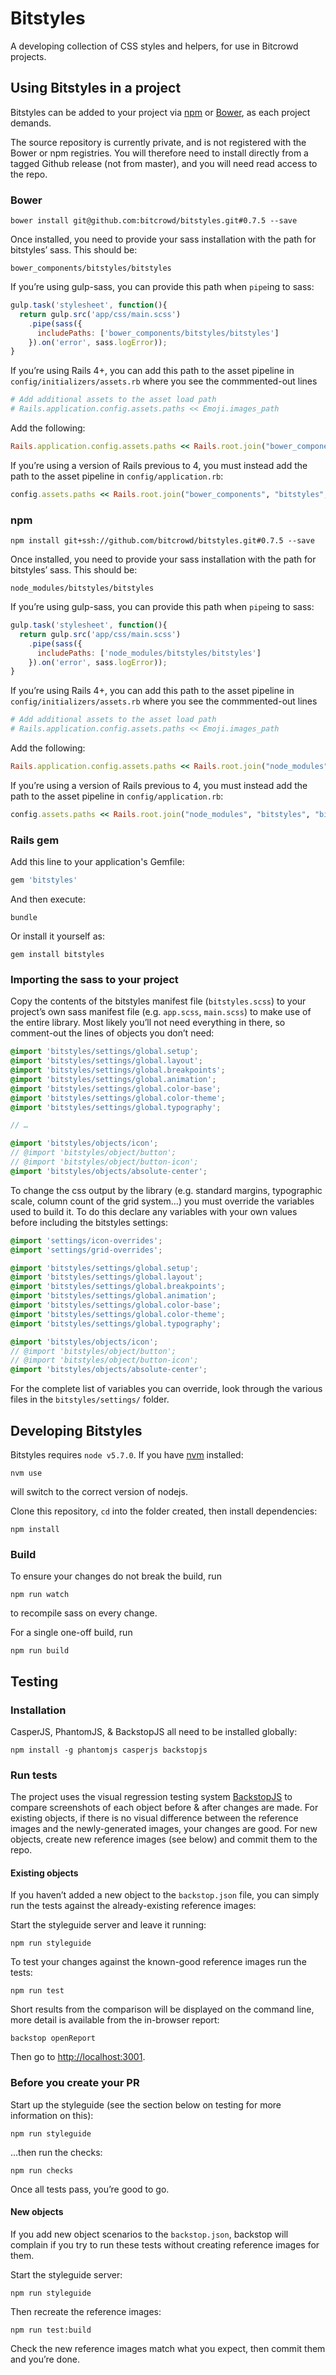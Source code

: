 # Bitstyles

A developing collection of CSS styles and helpers, for use in Bitcrowd projects.

## Using Bitstyles in a project

Bitstyles can be added to your project via [npm](https://www.npmjs.com/) or [Bower](http://bower.io/), as each project demands.

The source repository is currently private, and is not registered with the Bower
or npm registries. You will therefore need to install directly from a tagged
Github release (not from master), and you will need read access to the repo.

### Bower
```shell
bower install git@github.com:bitcrowd/bitstyles.git#0.7.5 --save
```

Once installed, you need to provide your sass installation with the path for bitstyles’ sass. This should be:

```
bower_components/bitstyles/bitstyles
```

If you’re using gulp-sass, you can provide this path when `pipe`ing to sass:

```javascript
gulp.task('stylesheet', function(){
  return gulp.src('app/css/main.scss')
    .pipe(sass({
      includePaths: ['bower_components/bitstyles/bitstyles']
    }).on('error', sass.logError));
}
```

If you’re using Rails 4+, you can add this path to the asset pipeline in `config/initializers/assets.rb` where you see the commmented-out lines

```ruby
# Add additional assets to the asset load path
# Rails.application.config.assets.paths << Emoji.images_path
```

Add the following:

```ruby
Rails.application.config.assets.paths << Rails.root.join("bower_components", "bitstyles", "bitstyles")
```

If you’re using a version of Rails previous to 4, you must instead add the path to the asset pipeline in `config/application.rb`:

```ruby
config.assets.paths << Rails.root.join("bower_components", "bitstyles", "bitstyles")
```

### npm
```shell
npm install git+ssh://github.com/bitcrowd/bitstyles.git#0.7.5 --save
```

Once installed, you need to provide your sass installation with the path for bitstyles’ sass. This should be:

```
node_modules/bitstyles/bitstyles
```

If you’re using gulp-sass, you can provide this path when `pipe`ing to sass:

```javascript
gulp.task('stylesheet', function(){
  return gulp.src('app/css/main.scss')
    .pipe(sass({
      includePaths: ['node_modules/bitstyles/bitstyles']
    }).on('error', sass.logError));
}
```

If you’re using Rails 4+, you can add this path to the asset pipeline in `config/initializers/assets.rb` where you see the commmented-out lines

```ruby
# Add additional assets to the asset load path
# Rails.application.config.assets.paths << Emoji.images_path
```

Add the following:

```ruby
Rails.application.config.assets.paths << Rails.root.join("node_modules", "bitstyles", "bitstyles")
```

If you’re using a version of Rails previous to 4, you must instead add the path to the asset pipeline in `config/application.rb`:

```ruby
config.assets.paths << Rails.root.join("node_modules", "bitstyles", "bitstyles")
```

### Rails gem

Add this line to your application's Gemfile:

```ruby
gem 'bitstyles'
```

And then execute:
```shell
bundle
```

Or install it yourself as:
```shell
gem install bitstyles
```

### Importing the sass to your project

Copy the contents of the bitstyles manifest file (`bitstyles.scss`) to your project’s own sass manifest file (e.g. `app.scss`, `main.scss`) to make use of the entire library. Most likely you’ll not need everything in there, so comment-out the lines of objects you don’t need:

```scss
@import 'bitstyles/settings/global.setup';
@import 'bitstyles/settings/global.layout';
@import 'bitstyles/settings/global.breakpoints';
@import 'bitstyles/settings/global.animation';
@import 'bitstyles/settings/global.color-base';
@import 'bitstyles/settings/global.color-theme';
@import 'bitstyles/settings/global.typography';

// …

@import 'bitstyles/objects/icon';
// @import 'bitstyles/object/button';
// @import 'bitstyles/object/button-icon';
@import 'bitstyles/objects/absolute-center';
```

To change the css output by the library (e.g. standard margins, typographic scale, column count of the grid system…) you must override the variables used to build it. To do this declare any variables with your own values before including the bitstyles settings:

```scss
@import 'settings/icon-overrides';
@import 'settings/grid-overrides';

@import 'bitstyles/settings/global.setup';
@import 'bitstyles/settings/global.layout';
@import 'bitstyles/settings/global.breakpoints';
@import 'bitstyles/settings/global.animation';
@import 'bitstyles/settings/global.color-base';
@import 'bitstyles/settings/global.color-theme';
@import 'bitstyles/settings/global.typography';

@import 'bitstyles/objects/icon';
// @import 'bitstyles/object/button';
// @import 'bitstyles/object/button-icon';
@import 'bitstyles/objects/absolute-center';
```

For the complete list of variables you can override, look through the various files in the `bitstyles/settings/` folder.

## Developing Bitstyles
Bitstyles requires `node v5.7.0`. If you have [nvm](https://github.com/creationix/nvm) installed:

```shell
nvm use
```
will switch to the correct version of nodejs.

Clone this repository, `cd` into the folder created, then install dependencies:

```shell
npm install
```

### Build
To ensure your changes do not break the build, run

```shell
npm run watch
```

to recompile sass on every change.

For a single one-off build, run

```shell
npm run build
```

## Testing
### Installation
CasperJS, PhantomJS, & BackstopJS all need to be installed globally:

```shell
npm install -g phantomjs casperjs backstopjs
```

### Run tests
The project uses the visual regression testing system [BackstopJS](https://garris.github.io/BackstopJS/) to compare screenshots of each object before & after changes are made. For existing objects, if there is no visual difference between the reference images and the newly-generated images, your changes are good. For new objects, create new reference images (see below) and commit them to the repo.

#### Existing objects
If you haven’t added a new object to the `backstop.json` file, you can simply run the tests against the already-existing reference images:

Start the styleguide server and leave it running:

```shell
npm run styleguide
```

To test your changes against the known-good reference images run the tests:

```shell
npm run test
```

Short results from the comparison will be displayed on the command line, more detail is available from the in-browser report:

```shell
backstop openReport
```

Then go to [http://localhost:3001](http://localhost:3001).

### Before you create your PR

Start up the styleguide (see the section below on testing for more information on this):

```shell
npm run styleguide
```

…then run the checks:

```shell
npm run checks
```

Once all tests pass, you’re good to go.

#### New objects

If you add new object scenarios to the `backstop.json`, backstop will complain if you try to run these tests without creating reference images for them.

Start the styleguide server:

```shell
npm run styleguide
```

Then recreate the reference images:

```shell
npm run test:build
```

Check the new reference images match what you expect, then commit them and you’re done.

